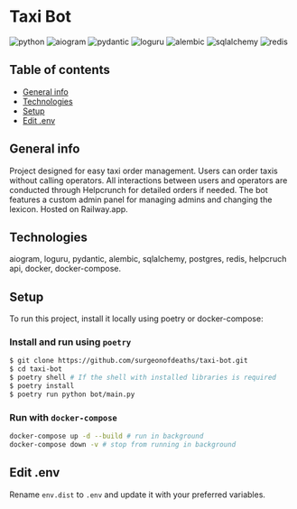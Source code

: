 # Taxi Bot

![python](https://img.shields.io/badge/python-3.11-blue?style=flat-square)
![aiogram](https://img.shields.io/badge/aiogram-^3.4.1%20-orange?style=flat-square)
![pydantic](https://img.shields.io/badge/pydantic-^2.3.0%20-orange?style=flat-square)
![loguru](https://img.shields.io/badge/loguru-^0.7.2%20-orange?style=flat-square)
![alembic](https://img.shields.io/badge/alembic-^1.13.1%20-orange?style=flat-square)
![sqlalchemy](https://img.shields.io/badge/sqlalchemy-^2.0.29%20-orange?style=flat-square)
![redis](https://img.shields.io/badge/redis-^5.0.4%20-orange?style=flat-square)

## Table of contents

- [General info](#general-info)
- [Technologies](#technologies)
- [Setup](#setup)
- [Edit .env](#edit-env)

## General info

Project designed for easy taxi order management. Users can order taxis without calling operators. All interactions between users and operators are conducted through Helpcrunch for detailed orders if needed. The bot features a custom admin panel for managing admins and changing the lexicon. Hosted on Railway.app.

## Technologies

aiogram, loguru, pydantic, alembic, sqlalchemy, postgres, redis, helpcruch api, docker, docker-compose.

## Setup

To run this project, install it locally using poetry or docker-compose:

### Install and run using `poetry`

```bash
$ git clone https://github.com/surgeonofdeaths/taxi-bot.git
$ cd taxi-bot
$ poetry shell # If the shell with installed libraries is required
$ poetry install
$ poetry run python bot/main.py
```

### Run with `docker-compose`

```sh
docker-compose up -d --build # run in background
docker-compose down -v # stop from running in background
```

## Edit .env

Rename `env.dist` to `.env` and update it with your preferred variables.
